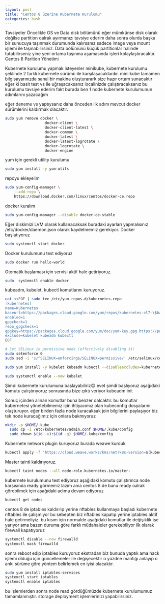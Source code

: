```yaml
---
layout: post
title: "Centos 8 üzerine Kubernete Kurulumu"
categories: bash
---
```

Tavsiyeler
Öncelikle OS ve Data disk bölümünü eğer mümkünse disk olarak değilse partition oalrak ayırmanızı tavsiye ederim daha sonra olurda başka bir sunucuya taşınmak durumunda kalırsanız sadece image veya mount işlemi ile taşınabilirsiniz.
Data bölümünü küçük partitionlar halinde tutabilirseniz yine yeni ortama taşınma aşamasında işleri kolaylaştıracaktır.
Centos 8 Parition Yönetimi


Kubernete kurulumu yapmak isteyenler minikube, kubernete kurulumu şeklinde 2 farklı kubernete sürümü ile karşılaşacaklardır. mini kube tamamen bilgisayarınızda sanal bir makina oluşturarark size hazır ortam sunacaktır eğer ki basit test vs ile uğraşacaksanız localinizde çalıştıracaksanız bu kurulumu tavsiye ederim fakt burada ben 1 node kubernete kurulumunun adımlarını yazacağım


eğer deneme vs yaptıysanız daha önceden ilk adım mevcut docker sürümlerini kaldırmak olacaktır.

```bash
sudo yum remove docker \
                  docker-client \
                  docker-client-latest \
                  docker-common \
                  docker-latest \
                  docker-latest-logrotate \
                  docker-logrotate \
                  docker-engine
```

yum için gerekli utility kurulumu

```bash
sudo yum install -y yum-utils

```

repoyu ekleyelim
```bash
sudo yum-config-manager \
    --add-repo \
    https://download.docker.com/linux/centos/docker-ce.repo
```

docker kuralım
```bash
sudo yum-config-manager --disable docker-ce-stable
```

Eğer diskimizi LVM olarak kullanacaksak buradaki ayarları yapmalısınız /etc/docker/daemon.json olarak kaydetmemiz gerekiyor.
Docker başlatıyoruz
```bash
sudo systemctl start docker
```
Docker kurulumunu test ediyoruz
```bash
sudo docker run hello-world
```

Otomatik başlaması için servisi aktif hale getiriyoruz.
```bash
sudo  systemctl enable docker
```

 kubeadm, kubelet, kubectl komutlarını kuruyoruz.
```bash
cat <<EOF | sudo tee /etc/yum.repos.d/kubernetes.repo
[kubernetes]
name=Kubernetes
baseurl=https://packages.cloud.google.com/yum/repos/kubernetes-el7-\$basearch
enabled=1
gpgcheck=1
repo_gpgcheck=1
gpgkey=https://packages.cloud.google.com/yum/doc/yum-key.gpg https://packages.cloud.google.com/yum/doc/rpm-package-key.gpg
exclude=kubelet kubeadm kubectl
EOF

# Set SELinux in permissive mode (effectively disabling it)
sudo setenforce 0
sudo sed -i 's/^SELINUX=enforcing$/SELINUX=permissive/' /etc/selinux/config

sudo yum install -y kubelet kubeadm kubectl --disableexcludes=kubernetes

sudo systemctl enable --now kubelet
```

Şimdi kubernete kurulumuna başlayabiliriz😊 evet şimdi başlıyoruz aşağıdaki komutu çalıştırıyoruz sonrasında bize çıktı veriyor 
kubeadm init

Sonuç içinden alınan komutlar buna benzer oalcaktır. bu komutlar kubernetesi yönetebilmemiz için ihtiyacımız olan kubeconfig dosyalarını oluşturuyor. eğer birden fazla node kuracaksak join bilgilerini paylaşıyor biz tek node kuracağımız için onlara bakmıyoruz
```bash
mkdir -p $HOME/.kube
  sudo cp -i /etc/kubernetes/admin.conf $HOME/.kube/config
  sudo chown $(id -u):$(id -g) $HOME/.kube/config
```

Kubernete network plugin kuruyoruz burada weawe kurduk 
```bash
kubectl apply -f "https://cloud.weave.works/k8s/net?k8s-version=$(kubectl version | base64 | tr -d '\n')"
```

Master tainti kaldırıyoruz.
```bash
kubectl taint nodes --all node-role.kubernetes.io/master-
```

kubernete kurulumunu test ediyoruz aşağıdaki komutu çalıştırınca node karşısında ready görmemiz lazım ama centos 8 de bunu ready oalrak  görebilmek için aşağıdaki adıma devam ediyoruz
```bash
kubectl get nodes 
```

centos 8 de iptables kaldırılıp yerine nftables kullanmaya başladı kubernete nftables ile çalışmıyor bu sebepten biz nftables kapatıp yerine iptables aktif hale getirmeliyiz. bu kısım için normalde aşağıdaki komutlar ile değişiklik işe yarıyor ama bazen duruma göre farklı müdahaleler gerekebiliyor ilk olarak firewall kapatıyoruz
```bash
systemctl disable --now firewalld
systemctl mask firewalld
```

sonra reboot edip iptables kuruyoruz ekstradan biz bunuda yaptık ama hack işlemi olduğu için güncellemeler ile değişecektir o yüzdne mantığı anlayıp o anki sürüme göre yöntem belirlemek en iyisi olacaktır.
```bash
sudo yum install iptables-services
systemctl start iptables
systemctl enable iptables
```
bu işlemlerden sonra node read gördüğümüzde kubernete kurulumumuz tamamlanmıştır. storage deployment işlemlerinizi yapabilirsiniz.

